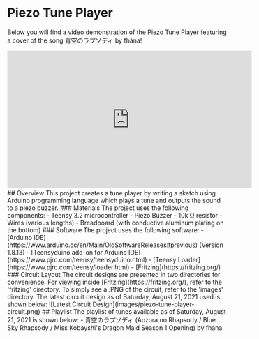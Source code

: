 # Piezo Tune Player
Below you will find a video demonstration of the Piezo Tune Player featuring a cover of the song 青空のラプソディ by fhána!
<iframe width="560" height="315" src="https://www.youtube.com/embed/uyH_Z2kmj3U" title="YouTube video player" frameborder="0" allow="accelerometer; autoplay; clipboard-write; encrypted-media; gyroscope; picture-in-picture" allowfullscreen></iframe>
## Overview
This project creates a tune player by writing a sketch using Arduino programming language which plays a tune and outputs the sound to a piezo buzzer.
### Materials
The project uses the following components:
- Teensy 3.2 microcontroller
- Piezo Buzzer
- 10k Ω resistor
- Wires (various lengths)
- Breadboard (with conductive aluminum plating on the bottom)
### Software
The project uses the following software:
- [Arduino IDE](https://www.arduino.cc/en/Main/OldSoftwareReleases#previous) (Version 1.8.13)
- [Teensyduino add-on for Arduino IDE](https://www.pjrc.com/teensy/teensyduino.html)
- [Teensy Loader](https://www.pjrc.com/teensy/loader.html)
- [Fritzing](https://fritzing.org/)
### Circuit Layout
The circuit designs are presented in two directories for convenience.
For viewing inside [Fritzing](https://fritzing.org/), refer to the 'fritzing' directory.
To simply see a .PNG of the circuit, refer to the 'images' directory.
The latest circuit design as of Saturday, August 21, 2021 used is shown below:  
![Latest Circuit Design](images/piezo-tune-player-circuit.png)
## Playlist
The playlist of tunes available as of Saturday, August 21, 2021 is shown below:
- 青空のラプソディ (Aozora no Rhapsody / Blue Sky Rhapsody / Miss Kobayshi's Dragon Maid Season 1 Opening) by fhána